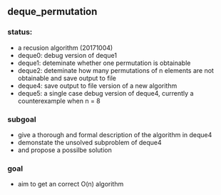 ## deque_permutation

### status: 
* a recusion algorithm (20171004)
* deque0: debug version of deque1
* deque1: deteminate whether one permutation is obtainable
* deque2: deteminate how many permutations of n elements are not obtainable
  and save output to file
* deque4: save output to file version of a new algorithm
* deque5: a single case debug version of deque4, currently a counterexample when n = 8

### subgoal
* give a thorough and formal description of the algorithm in deque4
* demonstate the unsolved subproblem of deque4
* and propose a possilbe solution

### goal
* aim to get an correct O(n) algorithm 
